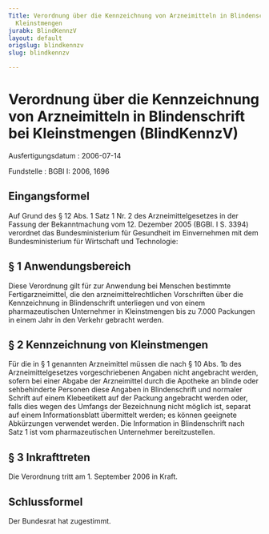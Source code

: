 ```yaml
---
Title: Verordnung über die Kennzeichnung von Arzneimitteln in Blindenschrift  bei
  Kleinstmengen
jurabk: BlindKennzV
layout: default
origslug: blindkennzv
slug: blindkennzv

---
```


# Verordnung über die Kennzeichnung von Arzneimitteln in Blindenschrift  bei Kleinstmengen (BlindKennzV)

Ausfertigungsdatum
:   2006-07-14

Fundstelle
:   BGBl I: 2006, 1696



## Eingangsformel

Auf Grund des § 12 Abs. 1 Satz 1 Nr. 2 des Arzneimittelgesetzes in der
Fassung der Bekanntmachung vom 12. Dezember 2005 (BGBl. I S. 3394)
verordnet das Bundesministerium für Gesundheit im Einvernehmen mit dem
Bundesministerium für Wirtschaft und Technologie:


## § 1 Anwendungsbereich

Diese Verordnung gilt für zur Anwendung bei Menschen bestimmte
Fertigarzneimittel, die den arzneimittelrechtlichen Vorschriften über
die Kennzeichnung in Blindenschrift unterliegen und von einem
pharmazeutischen Unternehmer in Kleinstmengen bis zu 7.000 Packungen
in einem Jahr in den Verkehr gebracht werden.


## § 2 Kennzeichnung von Kleinstmengen

Für die in § 1 genannten Arzneimittel müssen die nach § 10 Abs. 1b des
Arzneimittelgesetzes vorgeschriebenen Angaben nicht angebracht werden,
sofern bei einer Abgabe der Arzneimittel durch die Apotheke an blinde
oder sehbehinderte Personen diese Angaben in Blindenschrift und
normaler Schrift auf einem Klebeetikett auf der Packung angebracht
werden oder, falls dies wegen des Umfangs der Bezeichnung nicht
möglich ist, separat auf einem Informationsblatt übermittelt werden;
es können geeignete Abkürzungen verwendet werden. Die Information in
Blindenschrift nach Satz 1 ist vom pharmazeutischen Unternehmer
bereitzustellen.


## § 3 Inkrafttreten

Die Verordnung tritt am 1. September 2006 in Kraft.


## Schlussformel

Der Bundesrat hat zugestimmt.

